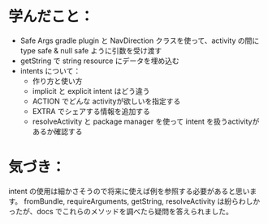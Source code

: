 # 学んだこと：
* Safe Args gradle plugin と NavDirection クラスを使って、activity の間にtype safe & null safe ように引数を受け渡す
* getString で string resource にデータを埋め込む
* intents について：
  * 作り方と使い方
  * implicit と explicit intent はどう違う
  * ACTION でどんな activityが欲しいを指定する
  * EXTRA でシェアする情報を追加する
  * resolveActivity と package manager を使って intent を扱うactivityがあるか確認する

# 気づき：
intent の使用は細かさそうので将来に使えば例を参照する必要があると思います。
fromBundle, requireArguments, getString, resolveActivity は紛らわしかったが、docs でこれらのメソッドを調べたら疑問を答えられました。
